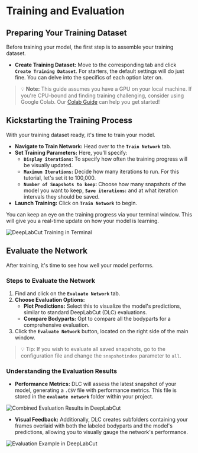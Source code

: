 # Training and Evaluation

## Preparing Your Training Dataset

Before training your model, the first step is to assemble your training dataset.

- **Create Training Dataset:** Move to the corresponding tab and click **`Create Training Dataset`**. For starters, the default settings will do just fine. You can delve into the specifics of each option later on.

> 💡 **Note:** This guide assumes you have a GPU on your local machine. If you're CPU-bound and finding training challenging, consider using Google Colab. Our [Colab Guide](https://colab.research.google.com/github/DeepLabCut/DeepLabCut/blob/master/examples/COLAB/COLAB_YOURDATA_TrainNetwork_VideoAnalysis.ipynb) can help you get started!

## Kickstarting the Training Process

With your training dataset ready, it's time to train your model.

- **Navigate to Train Network:** Head over to the **`Train Network`** tab.
- **Set Training Parameters:** Here, you'll specify:
  - **`Display iterations`:** To specify how often the training progress will be visually updated.
  - **`Maximum Iterations`:** Decide how many iterations to run. For this tutorial, let's set it to 100,000.
  - **`Number of Snapshots to keep`:** Choose how many snapshots of the model you want to keep, **`Save iterations`:** and at what iteration intervals they should be saved.
- **Launch Training:** Click on **`Train Network`** to begin.

You can keep an eye on the training progress via your terminal window. This will give you a real-time update on how your model is learning.

![DeepLabCut Training in Terminal](https://github.com/Timokleia/DeepLabCut/blob/create-tutorial/docs/images/training-terminal.png?raw=true)

## Evaluate the Network

After training, it's time to see how well your model performs.

### Steps to Evaluate the Network

1. Find and click on the **`Evaluate Network`** tab.
2. **Choose Evaluation Options:**
   - **Plot Predictions:** Select this to visualize the model's predictions, similar to standard DeepLabCut (DLC) evaluations.
   - **Compare Bodyparts:** Opt to compare all the bodyparts for a comprehensive evaluation.
3. Click the **`Evaluate Network`** button, located on the right side of the main window.

>💡 Tip: If you wish to evaluate all saved snapshots, go to the configuration file and change the `snapshotindex` parameter to `all`. 


### Understanding the Evaluation Results

- **Performance Metrics:** DLC will assess the latest snapshot of your model, generating a `.CSV` file with performance metrics. This file is stored in the **`evaluate network`** folder within your project.


![Combined Evaluation Results in DeepLabCut](https://github.com/Timokleia/DeepLabCut/blob/create-tutorial/docs/images/combined-evaluation-results.png?raw=true)
- **Visual Feedback:** Additionally, DLC creates subfolders containing your frames overlaid with both the labeled bodyparts and the model's predictions, allowing you to visually gauge the network's performance.

![Evaluation Example in DeepLabCut](https://github.com/Timokleia/DeepLabCut/blob/create-tutorial/docs/images/evaluation-example.png?raw=true)

















